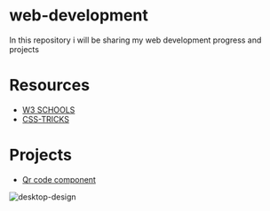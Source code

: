 # web-development

In this repository i will be sharing my web development progress and projects

# Resources  
- [W3 SCHOOLS](https://www.w3schools.com/)  
- [CSS-TRICKS](https://css-tricks.com/)  

# Projects
- [Qr code component](https://github.com/metatony/web-development/tree/master/project%201)

![desktop-design](https://user-images.githubusercontent.com/98693285/219518858-5742dbd5-840a-4063-845b-13351cb01bbc.jpg)






